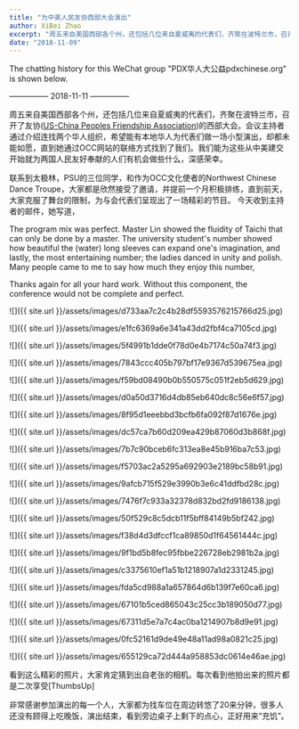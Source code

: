 ```yaml
---
title: "为中美人民友协西部大会演出"
author: XiBei Zhao
excerpt: "周五来自美国西部各个州，还包括几位来自夏威夷的代表们，齐聚在波特兰市，召开了友协的西部大会。会议主持者通过介绍连找两个华人组织，希望能有本地华人为代表们做一场小型演出，却都未能如愿，直到她通过OCC网站的联络方式找到了我们。我们能为这些从中美建交开始就为两国人民友好奉献的人们有机会做些什么，深感荣幸。"
date: "2018-11-09"
---
```


The chatting history for this WeChat group "PDX华人大公益pdxchinese.org" is shown below.

—————  2018-11-11  —————

周五来自美国西部各个州，还包括几位来自夏威夷的代表们，齐聚在波特兰市，召开了友协([US-China Peoples Friendship Association](http://www.uscpfa.org/))的西部大会。会议主持者通过介绍连找两个华人组织，希望能有本地华人为代表们做一场小型演出，却都未能如愿，直到她通过OCC网站的联络方式找到了我们。我们能为这些从中美建交开始就为两国人民友好奉献的人们有机会做些什么，深感荣幸。

联系到太极林，PSU的三位同学，和作为OCC文化使者的Northwest Chinese Dance Troupe，大家都是欣然接受了邀请，并提前一个月积极排练，直到前天，大家克服了舞台的限制，为与会代表们呈现出了一场精彩的节目。 今天收到主持者的邮件，她写道，

The program mix was perfect. Master Lin showed the fluidity of Taichi that can only be done by a master. The university student's number showed how beautiful the (water) long sleeves can expand one's imagination, and lastly, the most entertaining number; the ladies danced in unity and polish. Many people came to me to say how much they enjoy this number,

Thanks again for all your hard work. Without this component, the conference would not be complete and perfect.

![]({{ site.url }}/assets/images/d733aa7c2c4b28df5593576215766d25.jpg)

![]({{ site.url }}/assets/images/e1fc6369a6e341a43dd2fbf4ca7105cd.jpg)

![]({{ site.url }}/assets/images/5f4991b1dde0f78d0e4b7174c50a74f3.jpg)

![]({{ site.url }}/assets/images/7843ccc405b797bf17e9367d539675ea.jpg)

![]({{ site.url }}/assets/images/f59bd08490b0b550575c051f2eb5d629.jpg)

![]({{ site.url }}/assets/images/d0a50d3716d4db85eb640dc8c56e6f57.jpg)

![]({{ site.url }}/assets/images/8f95d1eeebbd3bcfb6fa092f87d1676e.jpg)

![]({{ site.url }}/assets/images/dc57ca7b60d209ea429b87060d3b868f.jpg)

![]({{ site.url }}/assets/images/7b7c90bceb6fc313ea8e45b916ba7c53.jpg)

![]({{ site.url }}/assets/images/f5703ac2a5295a692903e2189bc58b91.jpg)

![]({{ site.url }}/assets/images/9afcb715f529e3990b3e6c41ddfbd28c.jpg)

![]({{ site.url }}/assets/images/7476f7c933a32378d832bd2fd9186138.jpg)

![]({{ site.url }}/assets/images/50f529c8c5dcb11f5bff84149b5bf242.jpg)

![]({{ site.url }}/assets/images/f38d4d3dfccf1ca89850d1f64561444c.jpg)

![]({{ site.url }}/assets/images/9f1bd5b8fec95fbbe226728eb2981b2a.jpg)

![]({{ site.url }}/assets/images/c3375610ef1a51b1218907a1d2331245.jpg)

![]({{ site.url }}/assets/images/fda5cd988a1a657864d6b139f7e60ca6.jpg)

![]({{ site.url }}/assets/images/67101b5ced865043c25cc3b189050d77.jpg)

![]({{ site.url }}/assets/images/67311d5e7a7c4ac0ba1214907b8d9e91.jpg)

![]({{ site.url }}/assets/images/0fc52161d9de49e48a11ad98a0821c25.jpg)

![]({{ site.url }}/assets/images/655129ca72d444a958853dc0614e46ae.jpg)

看到这么精彩的照片，大家肯定猜到出自老张的相机。每次看到他拍出来的照片都是二次享受[ThumbsUp]

非常感谢参加演出的每一个人，大家都为找车位在周边转悠了20来分钟，很多人还没有顾得上吃晚饭，演出结束，看到旁边桌子上剩下的点心，正好用来“充饥”。
